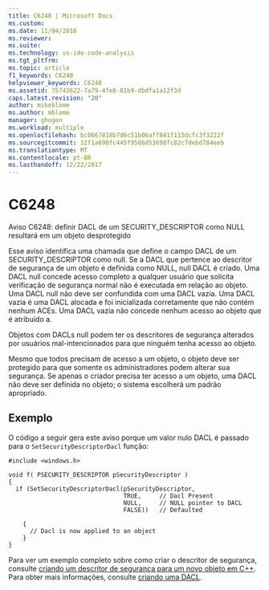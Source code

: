 ```yaml
---
title: C6248 | Microsoft Docs
ms.custom: 
ms.date: 11/04/2016
ms.reviewer: 
ms.suite: 
ms.technology: vs-ide-code-analysis
ms.tgt_pltfrm: 
ms.topic: article
f1_keywords: C6248
helpviewer_keywords: C6248
ms.assetid: 75743622-7a79-4fe8-81b9-dbdfa1a12f3d
caps.latest.revision: "20"
author: mikeblome
ms.author: mblome
manager: ghogen
ms.workload: multiple
ms.openlocfilehash: bc0667818b7d6c51b06aff841f115dcfc3f3222f
ms.sourcegitcommit: 32f1a690fc445f9586d53698fc82c7debd784eeb
ms.translationtype: MT
ms.contentlocale: pt-BR
ms.lasthandoff: 12/22/2017
---
```

# <a name="c6248"></a>C6248
Aviso C6248: definir DACL de um SECURITY_DESCRIPTOR como NULL resultará em um objeto desprotegido  
  
 Esse aviso identifica uma chamada que define o campo DACL de um SECURITY_DESCRIPTOR como null. Se a DACL que pertence ao descritor de segurança de um objeto é definida como NULL, null DACL é criado. Uma DACL null concede acesso completo a qualquer usuário que solicita verificação de segurança normal não é executada em relação ao objeto. Uma DACL null não deve ser confundida com uma DACL vazia. Uma DACL vazia é uma DACL alocada e foi inicializada corretamente que não contém nenhum ACEs. Uma DACL vazia não concede nenhum acesso ao objeto que é atribuído a.  
  
 Objetos com DACLs null podem ter os descritores de segurança alterados por usuários mal-intencionados para que ninguém tenha acesso ao objeto.  
  
 Mesmo que todos precisam de acesso a um objeto, o objeto deve ser protegido para que somente os administradores podem alterar sua segurança. Se apenas o criador precisa ter acesso a um objeto, uma DACL não deve ser definida no objeto; o sistema escolherá um padrão apropriado.  
  
## <a name="example"></a>Exemplo  
 O código a seguir gera este aviso porque um valor nulo DACL é passado para o `SetSecurityDescriptorDacl` função:  
  
```  
#include <windows.h>  
  
void f( PSECURITY_DESCRIPTOR pSecurityDescriptor )  
{  
  if (SetSecurityDescriptorDacl(pSecurityDescriptor,  
                                TRUE,     // Dacl Present  
                                NULL,     // NULL pointer to DACL      
                                FALSE))   // Defaulted  
  
    {  
      // Dacl is now applied to an object  
    }  
}  
```  
  
 Para ver um exemplo completo sobre como criar o descritor de segurança, consulte [criando um descritor de segurança para um novo objeto em C++](http://msdn.microsoft.com/library/aa446595.aspx). Para obter mais informações, consulte [criando uma DACL](http://msdn.microsoft.com/library/ms717798.aspx).
